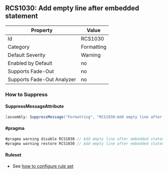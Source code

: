 ## RCS1030: Add empty line after embedded statement

Property | Value
--- | --- 
Id | RCS1030
Category | Formatting
Default Severity | Warning
Enabled by Default | no
Supports Fade-Out | no
Supports Fade-Out Analyzer | no

### How to Suppress

#### SuppressMessageAttribute

```csharp
[assembly: SuppressMessage("Formatting", "RCS1030:Add empty line after embedded statement.", Justification = "<Pending>")]
```

#### \#pragma

```csharp
#pragma warning disable RCS1030 // Add empty line after embedded statement.
#pragma warning restore RCS1030 // Add empty line after embedded statement.
```

#### Ruleset

* See [how to configure rule set](../HowToConfigureAnalyzers.md)
